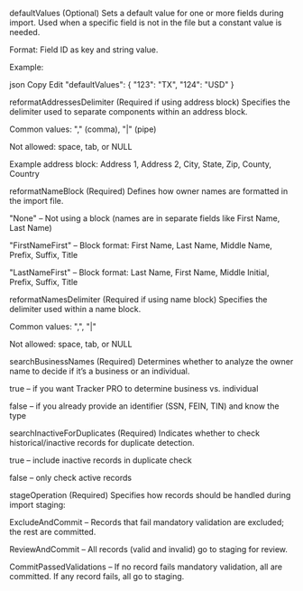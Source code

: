
defaultValues (Optional)
Sets a default value for one or more fields during import.
Used when a specific field is not in the file but a constant value is needed.

Format: Field ID as key and string value.

Example:

json
Copy
Edit
"defaultValues": {
  "123": "TX",
  "124": "USD"
}



reformatAddressesDelimiter (Required if using address block)
Specifies the delimiter used to separate components within an address block.

Common values: "," (comma), "|" (pipe)

Not allowed: space, tab, or NULL

Example address block:
Address 1, Address 2, City, State, Zip, County, Country

reformatNameBlock (Required)
Defines how owner names are formatted in the import file.

"None" – Not using a block (names are in separate fields like First Name, Last Name)

"FirstNameFirst" – Block format: First Name, Last Name, Middle Name, Prefix, Suffix, Title

"LastNameFirst" – Block format: Last Name, First Name, Middle Initial, Prefix, Suffix, Title

reformatNamesDelimiter (Required if using name block)
Specifies the delimiter used within a name block.

Common values: ",", "|"

Not allowed: space, tab, or NULL

searchBusinessNames (Required)
Determines whether to analyze the owner name to decide if it’s a business or an individual.

true – if you want Tracker PRO to determine business vs. individual

false – if you already provide an identifier (SSN, FEIN, TIN) and know the type

searchInactiveForDuplicates (Required)
Indicates whether to check historical/inactive records for duplicate detection.

true – include inactive records in duplicate check

false – only check active records

stageOperation (Required)
Specifies how records should be handled during import staging:

ExcludeAndCommit – Records that fail mandatory validation are excluded; the rest are committed.

ReviewAndCommit – All records (valid and invalid) go to staging for review.

CommitPassedValidations – If no record fails mandatory validation, all are committed. If any record fails, all go to staging.
